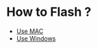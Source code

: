 # How to Flash ?

* [Use MAC](https://github.com/Xinyuan-LilyGO/LilyGo-Document/blob/master/MacFlashBin.md)
* [Use Windows](https://github.com/Xinyuan-LilyGO/LilyGo-Document/blob/master/WinFlashBin.md)

